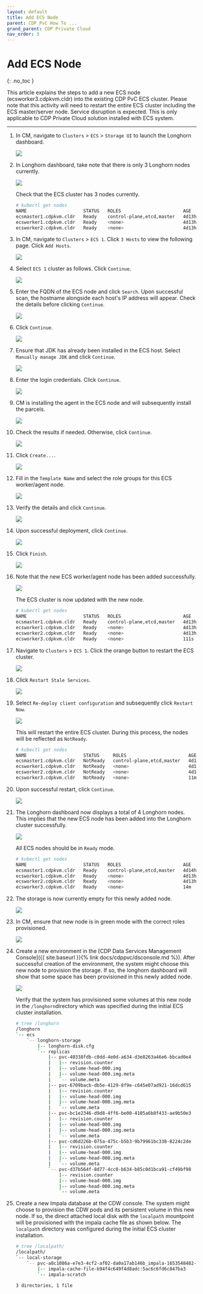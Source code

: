 ```yaml
---
layout: default
title: Add ECS Node
parent: CDP PvC How To ...
grand_parent: CDP Private Cloud
nav_order: 3
---
```


# Add ECS Node
{: .no_toc }

This article explains the steps to add a new ECS node (ecsworker3.cdpkvm.cldr) into the existing CDP PvC ECS cluster. Please note that this activity will need to restart the entire ECS cluster including the ECS master/server node. Service disruption is expected.
This is only applicable to CDP Private Cloud solution installed with ECS system.

---

1. In CM, navigate to `Clusters` > `ECS` > `Storage UI` to launch the Longhorn dashboard.

    ![](../../assets/images/ecs/expandecs1.png)
    
2. In Longhorn dashboard, take note that there is only 3 Longhorn nodes currently.

    ![](../../assets/images/ecs/expandecs2.png)    
    
    Check that the ECS cluster has 3 nodes currently.
    
    ```bash
    # kubectl get nodes
    NAME                     STATUS   ROLES                       AGE     VERSION
    ecsmaster1.cdpkvm.cldr   Ready    control-plane,etcd,master   4d13h   v1.21.8+rke2r2
    ecsworker1.cdpkvm.cldr   Ready    <none>                      4d13h   v1.21.8+rke2r2
    ecsworker2.cdpkvm.cldr   Ready    <none>                      4d13h   v1.21.8+rke2r2
    ```

3. In CM, navigate to `Clusters` > `ECS 1`. Click `3 Hosts` to view the following page. Click `Add Hosts`.

    ![](../../assets/images/ecs/expandecs3.png)
    
4. Select `ECS 1` cluster as follows. Click `Continue`.

    ![](../../assets/images/ecs/expandecs4.png)
    
5. Enter the FQDN of the ECS node and click `Search`. Upon successful scan, the hostname alongside each host's IP address will appear. Check the details before clicking `Continue`.

    ![](../../assets/images/ecs/expandecs5.png)
    
6. Click `Continue`. 

    ![](../../assets/images/ecs/expandecs6.png)
    
7. Ensure that JDK has already been installed in the ECS host. Select `Manually manage JDK` and click `Continue`.

    ![](../../assets/images/ecs/expandecs7.png)
    
8. Enter the login credentials. Click `Continue`. 

    ![](../../assets/images/ecs/expandecs8.png)
    
9. CM is installing the agent in the ECS node and will subsequently install the parcels.

    ![](../../assets/images/ecs/expandecs9.png)
    
10. Check the results if needed. Otherwise, click `Continue`.  

    ![](../../assets/images/ecs/expandecs10.png)
    
11. Click `Create...`.

    ![](../../assets/images/ecs/expandecs11.png)    
    
12. Fill in the `Template Name` and select the role groups for this ECS worker/agent node.

    ![](../../assets/images/ecs/expandecs12.png)  
    
13. Verify the details and click `Continue`.     

    ![](../../assets/images/ecs/expandecs13.png)  
    
14. Upon successful deployment, click `Continue`.

    ![](../../assets/images/ecs/expandecs14.png)  
    
15. Click `Finish`.  

    ![](../../assets/images/ecs/expandecs15.png)  
    
16. Note that the new ECS worker/agent node has been added successfully.

    ![](../../assets/images/ecs/expandecs16.png)  
    
    The ECS cluster is now updated with the new node.
    
    ```bash
    # kubectl get nodes
    NAME                     STATUS   ROLES                       AGE     VERSION
    ecsmaster1.cdpkvm.cldr   Ready    control-plane,etcd,master   4d13h   v1.21.8+rke2r2
    ecsworker1.cdpkvm.cldr   Ready    <none>                      4d13h   v1.21.8+rke2r2
    ecsworker2.cdpkvm.cldr   Ready    <none>                      4d13h   v1.21.8+rke2r2
    ecsworker3.cdpkvm.cldr   Ready    <none>                      111s    v1.21.8+rke2r2
    ```    
    
17. Navigate to `Clusters` > `ECS 1`. Click the orange button to restart the ECS cluster.

    ![](../../assets/images/ecs/expandecs17.png)  
    
18. Click `Restart Stale Services`.

    ![](../../assets/images/ecs/expandecs18.png)  
    
19. Select `Re-deploy client configuration` and subsequently click `Restart Now`.

    ![](../../assets/images/ecs/expandecs19.png)  
    
    This will restart the entire ECS cluster. During this process, the nodes will be reflected as `NotReady`.
    
    ```bash
    # kubectl get nodes
    NAME                     STATUS     ROLES                       AGE     VERSION
    ecsmaster1.cdpkvm.cldr   NotReady   control-plane,etcd,master   4d13h   v1.21.8+rke2r2
    ecsworker1.cdpkvm.cldr   NotReady   <none>                      4d13h   v1.21.8+rke2r2
    ecsworker2.cdpkvm.cldr   NotReady   <none>                      4d13h   v1.21.8+rke2r2
    ecsworker3.cdpkvm.cldr   NotReady   <none>                      11m     v1.21.8+rke2r2
    ```
    
20. Upon successful restart, click `Continue`.   

    ![](../../assets/images/ecs/expandecs20.png)      
    
21. The Longhorn dashboard now displays a total of 4 Longhorn nodes. This implies that the new ECS node has been added into the Longhorn cluster successfully.

    ![](../../assets/images/ecs/expandecs21.png)    
    
    All ECS nodes should be in `Ready` mode.
    
    ```bash
    # kubectl get nodes
    NAME                     STATUS   ROLES                       AGE     VERSION
    ecsmaster1.cdpkvm.cldr   Ready    control-plane,etcd,master   4d14h   v1.21.8+rke2r2
    ecsworker1.cdpkvm.cldr   Ready    <none>                      4d13h   v1.21.8+rke2r2
    ecsworker2.cdpkvm.cldr   Ready    <none>                      4d13h   v1.21.8+rke2r2
    ecsworker3.cdpkvm.cldr   Ready    <none>                      14m     v1.21.8+rke2r2
    ```
22. The storage is now currently empty for this newly added node.

    ![](../../assets/images/ecs/expandecs22.png)    
    
23. In CM, ensure that new node is in green mode with the correct roles provisioned.

    ![](../../assets/images/ecs/expandecs23.png)        
    
24. Create a new environment in the [CDP Data Services Management Console]({{ site.baseurl }}{% link docs/cdppvc/dsconsole.md %}). After successful creation of the environment, the system might choose this new node to provision the storage. If so, the longhorn dashboard will show that some space has been provisioned in this newly added node.

    ![](../../assets/images/ecs/expandecs24.png)        

    Verify that the system has provisioned some volumes at this new node in the `/longhorn`directory which was specified during the initial ECS cluster installation.

    ```bash
    # tree /longhorn
    /longhorn
    `-- ecs
        `-- longhorn-storage
            |-- longhorn-disk.cfg
            `-- replicas
                |-- pvc-40338fdb-c0dd-4e0d-a634-d3e8263a46e6-bbcad0e4
                |   |-- revision.counter
                |   |-- volume-head-000.img
                |   |-- volume-head-000.img.meta
                |   `-- volume.meta
                |-- pvc-6709bacb-db5e-4129-8f9e-c645e07ad921-16dcd615
                |   |-- revision.counter
                |   |-- volume-head-000.img
                |   |-- volume-head-000.img.meta
                |   `-- volume.meta
                |-- pvc-bc1e2346-d9d8-4ff6-be00-4105a6b8f433-ae9b50e3
                |   |-- revision.counter
                |   |-- volume-head-000.img
                |   |-- volume-head-000.img.meta
                |   `-- volume.meta
                |-- pvc-cd6d226b-075a-475c-b5b3-9b79961bc338-8224c2de
                |   |-- revision.counter
                |   |-- volume-head-000.img
                |   |-- volume-head-000.img.meta
                |   `-- volume.meta
                `-- pvc-d37b564f-8d77-4cc0-b634-b85c0d1bca91-cf49bf98
                    |-- revision.counter
                    |-- volume-head-000.img
                    |-- volume-head-000.img.meta
                    `-- volume.meta
    ```

26. Create a new Impala database at the CDW console. The system might choose to provision the CDW pods and its persistent volume in this new node. If so, the direct attached local disk with the `localpath` mountpoint will be provisioned with the impala cache file as shown below. The `localpath` directory was configured during the initial ECS cluster installation.


    ```bash
    # tree /localpath/
    /localpath/
    `-- local-storage
        `-- pvc-a8c1086a-e7e3-4cf2-af02-da0a17ab146b_impala-1653548482-kwb7_scratch-cache-volume-impala-executor-000-0
            |-- impala-cache-file-b94f4c649f4d8adc:5ac6c6fd6c847ba3
            `-- impala-scratch

    3 directories, 1 file
    ```